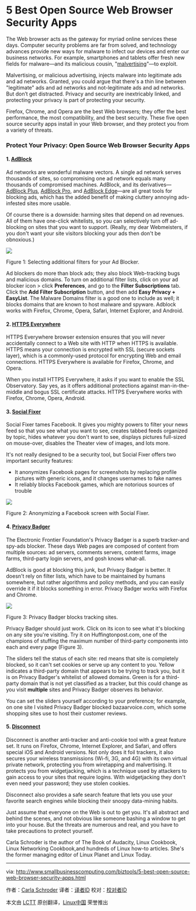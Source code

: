 5 Best Open Source Web Browser Security Apps
================================================================================
The Web browser acts as the gateway for myriad online services these days. Computer security problems are far from solved, and technology advances provide new ways for malware to infect our devices and enter our business networks. For example, smartphones and tablets offer fresh new fields for malware—and its malicious cousin, "[malvertising][1]"—to exploit.

Malvertising, or malicious advertising, injects malware into legitimate ads and ad networks. Granted, you could argue that there's a thin line between "legitimate" ads and ad networks and not-legitimate ads and ad networks. But don’t get distracted. Privacy and security are inextricably linked, and protecting your privacy is part of protecting your security.

Firefox, Chrome, and Opera are the best Web browsers; they offer the best performance, the most compatibility, and the best security. These five open source security apps install in your Web browser, and they protect you from a variety of threats.

### Protect Your Privacy: Open Source Web Browser Security Apps ###

#### 1. [AdBlock][2] ####

Ad networks are wonderful malware vectors. A single ad network serves thousands of sites, so compromising one ad network equals many thousands of compromised machines. AdBlock, and its derivatives—[AdBlock Plus][2], [AdBlock Pro][3], and [AdBlock Edge][4]—are all great tools for blocking ads, which has the added benefit of making cluttery annoying ads-infested sites more usable.

Of course there is a downside: harming sites that depend on ad revenues. All of them have one-click whitelists, so you can selectively turn off ad-blocking on sites that you want to support. (Really, my dear Webmeisters, if you don't want your site visitors blocking your ads then don't be obnoxious.)

![](http://www.smallbusinesscomputing.com/imagesvr_ce/5731/fig-1-easylist_1.jpg)

Figure 1: Selecting additional filters for your Ad Blocker.

Ad blockers do more than block ads; they also block Web-tracking bugs and malicious domains. To turn on additional filter lists, click on your ad blocker icon > click **Preferences**, and go to the **Filter Subscriptions** tab. Click the **Add Filter Subscription** button, and then add **Easy Privacy + EasyList**. The Malware Domains filter is a good one to include as well; it blocks domains that are known to host malware and spyware. Adblock works with Firefox, Chrome, Opera, Safari, Internet Explorer, and Android.

#### 2. [HTTPS Everywhere][5] ####

HTTPS Everywhere browser extension ensures that you will never accidentally connect to a Web site with HTTP when HTTPS is available. HTTPS means your connection is encrypted with SSL (secure sockets layer), which is a commonly-used protocol for encrypting Web and email connections. HTTPS Everywhere is available for Firefox, Chrome, and Opera.

When you install HTTPS Everywhere, it asks if you want to enable the SSL Observatory. Say yes, as it offers additional protections against man-in-the-middle and bogus SSL certificate attacks. HTTPS Everywhere works with Firefox, Chrome, Opera, Android.

#### 3. [Social Fixer][6] ####

Social Fixer tames Facebook. It gives you mighty powers to filter your news feed so that you see what you want to see, creates tabbed feeds organized by topic, hides whatever you don't want to see, displays pictures full-sized on mouse-over, disables the Theater view of images, and lots more.

It's not really designed to be a security tool, but Social Fixer offers two important security features:

- It anonymizes Facebook pages for screenshots by replacing profile pictures with generic icons, and it changes usernames to fake names
- It reliably blocks Facebook games, which are notorious sources of trouble

![](http://www.smallbusinesscomputing.com/imagesvr_ce/2858/fig-2-socialfixer_1.jpg)

Figure 2: Anonymizing a Facebook screen with Social Fixer.

#### 4. [Privacy Badger][7] ####

The Electronic Frontier Foundation's Privacy Badger is a superb tracker-and spy-ads blocker. These days Web pages are composed of content from multiple sources: ad servers, comments servers, content farms, image farms, third-party login servers, and gosh knows what-all.

AdBlock is good at blocking this junk, but Privacy Badger is better. It doesn't rely on filter lists, which have to be maintained by humans somewhere, but rather algorithms and policy methods, and you can easily override it if it blocks something in error. Privacy Badger works with Firefox and Chrome.

![](http://www.smallbusinesscomputing.com/imagesvr_ce/9256/fig-3-privacybadger_1.jpg)

Figure 3: Privacy Badger blocks tracking sites.

Privacy Badger should just work. Click on its icon to see what it's blocking on any site you're visiting. Try it on Huffingtonpost.com, one of the champions of stuffing the maximum number of third-party components into each and every page (Figure 3).

The sliders tell the status of each site: red means that site is completely blocked, so it can't set cookies or serve up any content to you. Yellow indicates a third-party domain that appears to be trying to track you, but it is on Privacy Badger's whitelist of allowed domains. Green is for a third-party domain that is not yet classified as a tracker, but this could change as you visit **multiple** sites and Privacy Badger observes its behavior.

You can set the sliders yourself according to your preference; for example, on one site I visited Privacy Badger blocked bazaarvoice.com, which some shopping sites use to host their customer reviews.

#### 5. [Disconnect][8] ####

Disconnect is another anti-tracker and anti-cookie tool with a great feature set. It runs on Firefox, Chrome, Internet Explorer, and Safari, and offers special iOS and Android versions. Not only does it foil trackers, it also secures your wireless transmissions (Wi-fi, 3G, and 4G) with its own virtual private network, protecting you from wiretapping and malvertising. It protects you from widgetjacking, which is a technique used by attackers to gain access to your sites that require logins. With widgetjacking they don't even need your password; they use stolen cookies.

Disconnect also provides a safe search feature that lets you use your favorite search engines while blocking their snoopy data-mining habits.

Just assume that everyone on the Web is out to get you. It's all abstract and behind the scenes, and not obvious like someone bashing a window to get into your house. But the threats are numerous and real, and you have to take precautions to protect yourself.

Carla Schroder is the author of The Book of Audacity, Linux Cookbook, Linux Networking Cookbook,and hundreds of Linux how-to articles. She's the former managing editor of Linux Planet and Linux Today.

--------------------------------------------------------------------------------

via: http://www.smallbusinesscomputing.com/biztools/5-best-open-source-web-browser-security-apps.html

作者：[Carla Schroder][a]
译者：[译者ID](https://github.com/译者ID)
校对：[校对者ID](https://github.com/校对者ID)

本文由 [LCTT](https://github.com/LCTT/TranslateProject) 原创翻译，[Linux中国](http://linux.cn/) 荣誉推出

[a]:http://www.smallbusinesscomputing.com/author/Carla-Schroder-6080.html
[1]:http://www.webopedia.com/TERM/M/malvertising.html
[2]:https://getadblock.com/
[3]:https://chrome.google.com/webstore/detail/adblock-pro/ocifcklkibdehekfnmflempfgjhbedch?hl=en-US
[4]:https://addons.mozilla.org/en-us/firefox/addon/adblock-edge/
[5]:https://www.eff.org/Https-everywhere
[6]:http://socialfixer.com/
[7]:https://www.eff.org/privacybadger
[8]:https://disconnect.me/